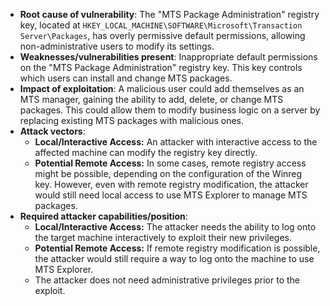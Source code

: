 - **Root cause of vulnerability**: The "MTS Package Administration" registry key, located at `HKEY_LOCAL_MACHINE\SOFTWARE\Microsoft\Transaction Server\Packages`, has overly permissive default permissions, allowing non-administrative users to modify its settings.
- **Weaknesses/vulnerabilities present**:  Inappropriate default permissions on the "MTS Package Administration" registry key. This key controls which users can install and change MTS packages.
- **Impact of exploitation**: A malicious user could add themselves as an MTS manager, gaining the ability to add, delete, or change MTS packages. This could allow them to modify business logic on a server by replacing existing MTS packages with malicious ones.
- **Attack vectors**:
    -  **Local/Interactive Access:** An attacker with interactive access to the affected machine can modify the registry key directly.
    - **Potential Remote Access:** In some cases, remote registry access might be possible, depending on the configuration of the Winreg key. However, even with remote registry modification, the attacker would still need local access to use MTS Explorer to manage MTS packages.
- **Required attacker capabilities/position**:
    -  **Local/Interactive Access:** The attacker needs the ability to log onto the target machine interactively to exploit their new privileges.
    -  **Potential Remote Access:** If remote registry modification is possible, the attacker would still require a way to log onto the machine to use MTS Explorer.
    -  The attacker does not need administrative privileges prior to the exploit.